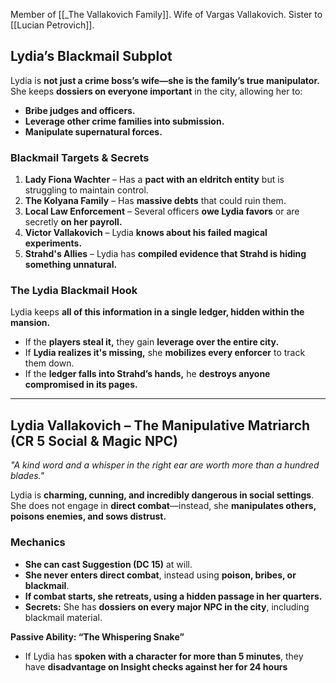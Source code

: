 Member of [[_The Vallakovich Family]]. Wife of Vargas Vallakovich.
Sister to [[Lucian Petrovich]].

## **Lydia’s Blackmail Subplot**

Lydia is **not just a crime boss’s wife—she is the family’s true manipulator.** She keeps **dossiers on everyone important** in the city, allowing her to:

- **Bribe judges and officers.**
- **Leverage other crime families into submission.**
- **Manipulate supernatural forces.**

### **Blackmail Targets & Secrets**

1. **Lady Fiona Wachter** – Has a **pact with an eldritch entity** but is struggling to maintain control.
2. **The Kolyana Family** – Has **massive debts** that could ruin them.
3. **Local Law Enforcement** – Several officers **owe Lydia favors** or are secretly **on her payroll.**
4. **Victor Vallakovich** – Lydia **knows about his failed magical experiments.**
5. **Strahd's Allies** – Lydia has **compiled evidence that Strahd is hiding something unnatural.**

### **The Lydia Blackmail Hook**

Lydia keeps **all of this information in a single ledger, hidden within the mansion.**

- If the **players steal it,** they gain **leverage over the entire city.**
- If **Lydia realizes it's missing,** she **mobilizes every enforcer** to track them down.
- If the **ledger falls into Strahd’s hands,** he **destroys anyone compromised in its pages.**

---

## **Lydia Vallakovich – The Manipulative Matriarch (CR 5 Social & Magic NPC)**

_"A kind word and a whisper in the right ear are worth more than a hundred blades."_

Lydia is **charming, cunning, and incredibly dangerous in social settings**. She does not engage in **direct combat**—instead, she **manipulates others, poisons enemies, and sows distrust.**

### **Mechanics**

- **She can cast Suggestion (DC 15)** at will.
- **She never enters direct combat**, instead using **poison, bribes, or blackmail**.
- **If combat starts, she retreats, using a hidden passage in her quarters.**
- **Secrets:** She has **dossiers on every major NPC in the city**, including blackmail material.

**Passive Ability: “The Whispering Snake”**

- If Lydia has **spoken with a character for more than 5 minutes**, they have **disadvantage on Insight checks against her for 24 hours**